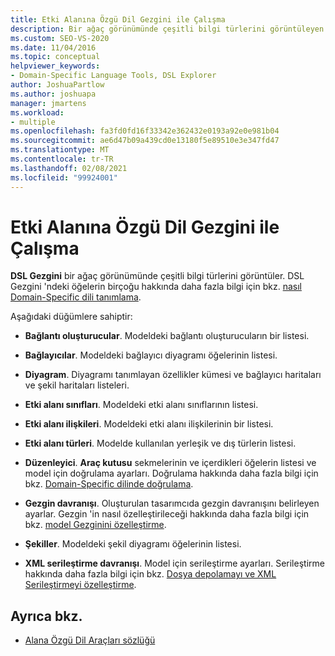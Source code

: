 ```yaml
---
title: Etki Alanına Özgü Dil Gezgini ile Çalışma
description: Bir ağaç görünümünde çeşitli bilgi türlerini görüntüleyen ve etki alanına özgü bir dili tanımlamaya yönelik birden çok düğüm içeren DSL Gezgini hakkında bilgi edinin.
ms.custom: SEO-VS-2020
ms.date: 11/04/2016
ms.topic: conceptual
helpviewer_keywords:
- Domain-Specific Language Tools, DSL Explorer
author: JoshuaPartlow
ms.author: joshuapa
manager: jmartens
ms.workload:
- multiple
ms.openlocfilehash: fa3fd0fd16f33342e362432e0193a92e0e981b04
ms.sourcegitcommit: ae6d47b09a439cd0e13180f5e89510e3e347fd47
ms.translationtype: MT
ms.contentlocale: tr-TR
ms.lasthandoff: 02/08/2021
ms.locfileid: "99924001"
---
```

# <a name="working-with-the-domain-specific-language-explorer"></a>Etki Alanına Özgü Dil Gezgini ile Çalışma
**DSL Gezgini** bir ağaç görünümünde çeşitli bilgi türlerini görüntüler. DSL Gezgini 'ndeki öğelerin birçoğu hakkında daha fazla bilgi için bkz. [nasıl Domain-Specific dili tanımlama](../modeling/how-to-define-a-domain-specific-language.md).

 Aşağıdaki düğümlere sahiptir:

- **Bağlantı oluşturucular**. Modeldeki bağlantı oluşturucuların bir listesi.

- **Bağlayıcılar**. Modeldeki bağlayıcı diyagramı öğelerinin listesi.

- **Diyagram**. Diyagramı tanımlayan özellikler kümesi ve bağlayıcı haritaları ve şekil haritaları listeleri.

- **Etki alanı sınıfları**. Modeldeki etki alanı sınıflarının listesi.

- **Etki alanı ilişkileri**. Modeldeki etki alanı ilişkilerinin bir listesi.

- **Etki alanı türleri**. Modelde kullanılan yerleşik ve dış türlerin listesi.

- **Düzenleyici**. **Araç kutusu** sekmelerinin ve içerdikleri öğelerin listesi ve model için doğrulama ayarları. Doğrulama hakkında daha fazla bilgi için bkz. [Domain-Specific dilinde doğrulama](../modeling/validation-in-a-domain-specific-language.md).

- **Gezgin davranışı**. Oluşturulan tasarımcıda gezgin davranışını belirleyen ayarlar. Gezgin 'in nasıl özelleştirileceği hakkında daha fazla bilgi için bkz. [model Gezginini özelleştirme](../modeling/customizing-the-model-explorer.md).

- **Şekiller**. Modeldeki şekil diyagramı öğelerinin listesi.

- **XML serileştirme davranışı**. Model için serileştirme ayarları. Serileştirme hakkında daha fazla bilgi için bkz. [Dosya depolamayı ve XML Serileştirmeyi özelleştirme](../modeling/customizing-file-storage-and-xml-serialization.md).

## <a name="see-also"></a>Ayrıca bkz.

- [Alana Özgü Dil Araçları sözlüğü](/previous-versions/bb126564(v=vs.100))